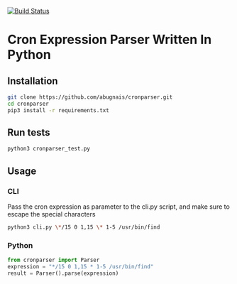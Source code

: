 [![Build Status](https://travis-ci.org/abugnais/cronparser.svg?branch=master)](https://travis-ci.org/abugnais/cronparser)

Cron Expression Parser Written In Python
========================================

## Installation
```bash
git clone https://github.com/abugnais/cronparser.git
cd cronparser
pip3 install -r requirements.txt
```

## Run tests
```bash
python3 cronparser_test.py 
```

## Usage

### CLI
Pass the cron expression as parameter to the cli.py script, and make sure to escape the special characters

```bash
python3 cli.py \*/15 0 1,15 \* 1-5 /usr/bin/find
```

### Python

```python
from cronparser import Parser
expression = "*/15 0 1,15 * 1-5 /usr/bin/find"
result = Parser().parse(expression)
```